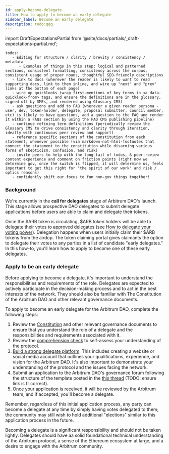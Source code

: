 ```yaml
---
id: apply-become-delegate
title: How to apply to become an early delegate
sidebar_label: Become an early delegate
description: todo:qqq
---
```


import DraftExpectationsPartial from '@site/docs/partials/_draft-expectations-partial.md'; 

<DraftExpectationsPartial />

```
todos: 
   - Editing for structure / clarity / brevity / consistency / metadata
      - Examples of things in this step: logical and patterned sections, consistent formatting, consistency across the corpus, consistent usage of proper nouns, thoughtful SEO-friendly descriptions
   - link to docs (wherever the reader is likely to want to read supporting docs, link to them inline, and wire up "next" and "prev" links at the bottom of each page)
   - wire up quicklooks (wrap first-mentions of key terms in <a data-quicklook-from> tags, and ensure the definitions are in the glossary, signed off by SMEs, and rendered using Glossary CMS)
   - ask questions and add to FAQ (wherever a given reader persona - user, dev, token-holder, delegate, proposal submitter, council member, etc) is likely to have questions, add a question to the FAQ and render it within a FAQs section by using the FAQ CMS publishing pipeline)
   - continue refining term definitions (periodically review the Glossary CMS to drive consistency and clarity through iteration, ideally with continuous peer review and support)
   - reference specific sections of the constitution from each statement, whenever possible (via markdown-not-html-footnotes that connect the statement to the constitution while disarming various forms of skepticism, confusion, and risk)
   - invite peers to help with the long-tail of todos, & peer-review content experience and comment on friction points (right now we determine gov, once the switch is flipped, it will determine us, feels important to get this right for "the spirit of our work" and risk / optics reasons)
   - confidently shift our focus to fun non-gov things together!
```

### Background

We're currently in the **call for delegates** stage of Arbitrum DAO's launch. This stage allows prospective DAO delegates to submit <a data-quicklook-from='delegate'>delegate</a> applications before users are able to claim and delegate their tokens. 

Once the <a data-quicklook-from='arb'>$ARB</a> token is circulating, $ARB token holders will be able to delegate their votes to approved delegates (see [How to delegate your voting power](./select-delegate-voting-power.md)). Delegation happens when users initially claim their $ARB tokens from the <a data-quicklook-from='airdrop'>airdop</a>. The token claiming portal gives claimants the option to delegate their votes to any parties in a list of candidate "early delegates." In this how-to, you'll learn how to apply to become one of these early delegates.


### Apply to be an early delegate
Before applying to become a delegate, it's important to understand the responsibilities and requirements of the role. Delegates are expected to actively participate in the decision-making process and to act in the best interests of the network. They should also be familiar with The Constitution of the Arbitrum DAO and other relevant governance documents.

To apply to become an early delegate for the Arbitrum DAO, complete the following steps:

 1. Review the [Constitution](../dao-constitution.md) and other relevant governance documents to ensure that you understand the role of a delegate and the responsibilities and requirements associated with it.
 2. Review the [comprehension check](../comprehension-check.md) to self-assess your understanding of the protocol.
 3. [Build a strong delegate platform](build-strong-delegate-platform.md). This includes creating a website or social media account that outlines your qualifications, experience, and vision for the Arbitrum DAO. It's also important to demonstrate your understanding of the protocol and the issues facing the network.
 4. Submit an application to the Arbitrum DAO's governance forum following the structure of the template posted in the [this thread](https://forum.arbitrum.io/t/delegation-submission-template/16) (TODO: ensure link is fr correct).
 5. Once your application is received, it will be reviewed by the Arbitrum team, and if accepted, you'll become a delegate.

Remember, regardless of this initial application process, any party can become a delegate at any time by simply having votes delegated to them; the community may still wish to hold additional "elections" similar to this application process in the future.


Becoming a delegate is a significant responsibility and should not be taken lightly. Delegates should have aa solid foundational technical understanding of the Arbitrum protocol, a sense of the Ethereum ecosystem at large, and a desire to engage with the Arbitrum community.